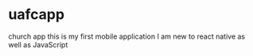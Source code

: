 # uafcapp
church app
this is my first mobile application I am new to react native as well as JavaScript
